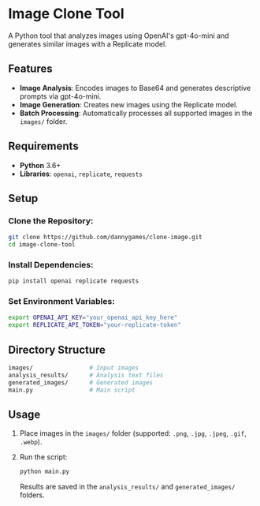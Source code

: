 # Image Clone Tool

A Python tool that analyzes images using OpenAI's gpt-4o-mini and generates similar images with a Replicate model.

## Features

- **Image Analysis**: Encodes images to Base64 and generates descriptive prompts via gpt-4o-mini.
- **Image Generation**: Creates new images using the Replicate model.
- **Batch Processing**: Automatically processes all supported images in the `images/` folder.

## Requirements

- **Python** 3.6+
- **Libraries**: `openai`, `replicate`, `requests`

## Setup

### Clone the Repository:

```bash
git clone https://github.com/dannygames/clone-image.git
cd image-clone-tool
```

### Install Dependencies:

```bash
pip install openai replicate requests
```

### Set Environment Variables:

```bash
export OPENAI_API_KEY="your_openai_api_key_here"
export REPLICATE_API_TOKEN="your-replicate-token"
```

## Directory Structure

```bash
images/                # Input images
analysis_results/      # Analysis text files
generated_images/      # Generated images
main.py                # Main script
```

## Usage

1. Place images in the `images/` folder (supported: `.png`, `.jpg`, `.jpeg`, `.gif`, `.webp`).

2. Run the script:

   ```bash
   python main.py
   ```

   Results are saved in the `analysis_results/` and `generated_images/` folders.
